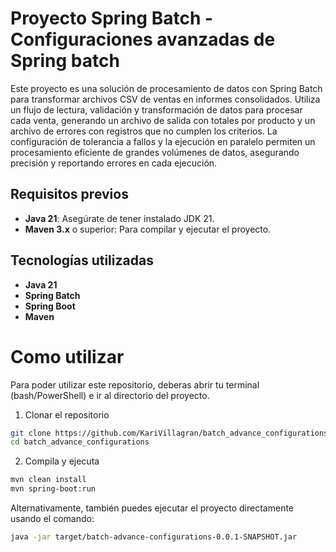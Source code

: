 # Proyecto Spring Batch - Configuraciones avanzadas de Spring batch
Este proyecto es una solución de procesamiento de datos con Spring Batch para transformar archivos CSV de ventas en informes consolidados. Utiliza un flujo de lectura, validación y transformación de datos para procesar cada venta, generando un archivo de salida con totales por producto y un archivo de errores con registros que no cumplen los criterios. La configuración de tolerancia a fallos y la ejecución en paralelo permiten un procesamiento eficiente de grandes volúmenes de datos, asegurando precisión y reportando errores en cada ejecución.

## Requisitos previos
- **Java 21**: Asegúrate de tener instalado JDK 21.
- **Maven 3.x** o superior: Para compilar y ejecutar el proyecto.

## Tecnologías utilizadas
- **Java 21**
- **Spring Batch**
- **Spring Boot**
- **Maven**

# Como utilizar
Para poder utilizar este repositorio, deberas abrir tu terminal (bash/PowerShell) e ir al directorio del proyecto.

1. Clonar el repositorio

```bash
git clone https://github.com/KariVillagran/batch_advance_configurations.git
cd batch_advance_configurations
```

2. Compila y ejecuta

```bash
mvn clean install
mvn spring-boot:run
```

Alternativamente, también puedes ejecutar el proyecto directamente usando el comando:

```bash
java -jar target/batch-advance-configurations-0.0.1-SNAPSHOT.jar
```